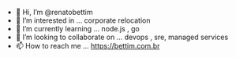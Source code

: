 - 👋 Hi, I’m @renatobettim
- 👀 I’m interested in ... corporate relocation
- 🌱 I’m currently learning ... node.js , go
- 💞️ I’m looking to collaborate on ... devops , sre, managed services
- 📫 How to reach me ... https://bettim.com.br

<!---
renatobettim/renatobettim is a ✨ special ✨ repository because its `README.md` (this file) appears on your GitHub profile.
You can click the Preview link to take a look at your changes.
--->
